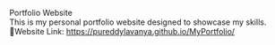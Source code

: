 Portfolio Website <br>
This is my personal portfolio website designed to showcase my skills.<br>
🔗Website Link: https://pureddylavanya.github.io/MyPortfolio/
